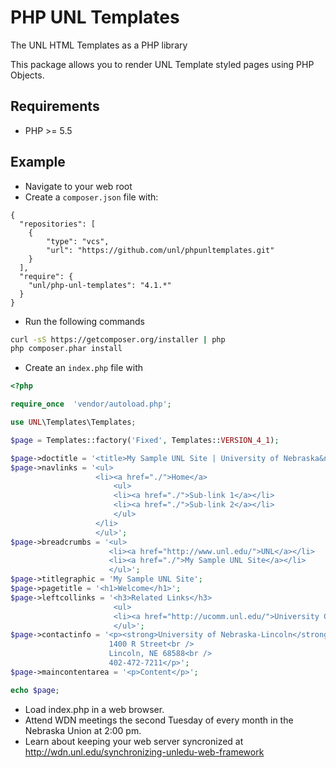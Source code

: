 # PHP UNL Templates

The UNL HTML Templates as a PHP library

This package allows you to render UNL Template styled pages using PHP Objects.

## Requirements

* PHP >= 5.5

## Example

*  Navigate to your web root
* Create a `composer.json` file with:

```
{
  "repositories": [
    {
        "type": "vcs",
        "url": "https://github.com/unl/phpunltemplates.git"
    }
  ],
  "require": {
    "unl/php-unl-templates": "4.1.*"
  }
}
```

* Run the following commands

```sh
curl -sS https://getcomposer.org/installer | php
php composer.phar install
```

* Create an `index.php` file with

```php
<?php

require_once  'vendor/autoload.php';

use UNL\Templates\Templates;

$page = Templates::factory('Fixed', Templates::VERSION_4_1);

$page->doctitle = '<title>My Sample UNL Site | University of Nebraska&ndash;Lincoln</title>';
$page->navlinks = '<ul>
                   <li><a href="./">Home</a>
                       <ul>
                       <li><a href="./">Sub-link 1</a></li>
                       <li><a href="./">Sub-link 2</a></li>
                       </ul>
                   </li>
                   </ul>';
$page->breadcrumbs = '<ul>
                      <li><a href="http://www.unl.edu/">UNL</a></li>
                      <li><a href="./">My Sample UNL Site</a></li>
                      </ul>';
$page->titlegraphic = 'My Sample UNL Site';
$page->pagetitle = '<h1>Welcome</h1>';
$page->leftcollinks = '<h3>Related Links</h3>
                       <ul>
                       <li><a href="http://ucomm.unl.edu/">University Communications</a></li>
                       </ul>';
$page->contactinfo = '<p><strong>University of Nebraska-Lincoln</strong><br />
                      1400 R Street<br />
                      Lincoln, NE 68588<br />
                      402-472-7211</p>';
$page->maincontentarea = '<p>Content</p>';

echo $page;
```

* Load index.php in a web browser.
* Attend WDN meetings the second Tuesday of every month in the Nebraska Union at 2:00 pm.
* Learn about keeping your web server syncronized at http://wdn.unl.edu/synchronizing-unledu-web-framework
